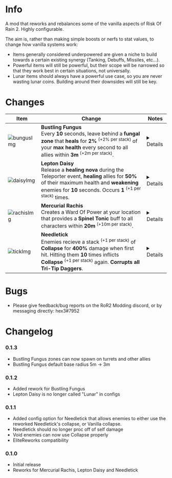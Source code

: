 # Info

A mod that reworks and rebalances some of the vanilla aspects of Risk Of Rain 2. Highly configurable.

The aim is, rather than making simple boosts or nerfs to stat values, to change how vanilla systems work:
* Items generally considered underpowered are given a niche to build towards a certain existing synergy (Tanking, Debuffs, Missiles, etc...).
* Powerful items will still be powerful, but their scope will be narrowed so that they work best in certain situations, not universally.
* Lunar items should always have a powerful use case, so you are never wasting lunar coins. Building around their downsides will still be key.

# Changes

| Item  | Change | Notes |
| ------------- | ------------- | ------------- |
| ![bungusImg] | **Bustling Fungus**<br>Every **10** seconds, leave behind a **fungal zone** that **heals** for **2%** <sup>(+2% per stack)</sup> of your **max health** every second to all allies within **3m** <sup>(+2m per stack)</sup>. | <details>Bungus had a simple issue: In RoR2, you are never standing still, unless maybe you're an Engineer turret. With these changes, Bustling Fungus is still great for stationary Engineer, but other survivors can now use it to create 'safe zones' to heal up in. To compensate for the extra power, its healing has been reduced.</details> |
| ![daisyImg] | **Lepton Daisy**<br>Release a **healing nova** during the Teleporter event, **healing** allies for **50%** of their maximum health and **weakening** enemies for **10** seconds. Occurs **1** <sup>(+1 per stack)</sup> times. | <details>Lepton Daisy had very little use for a green item. This change should maintain its purpose as an item that makes your teleporter events easier, and also give the Weaken debuff another chance to shine.</details> |
| ![rachisImg] | **Mercurial Rachis**<br>Creates a Ward Of Power at your location that provides a **Spinel Tonic** buff to all characters within **20m** <sup>(+10m per stack)</sup>. | <details>The Rachis is already a good item, so giving it a synergy with Spinel Tonic seemed like a fun way to bring the Lunar pool together. The stronger buff should raise the stakes of the fight more.</details> |
| ![tickImg] | **Needletick**<br>Enemies recieve a stack <sup>(+1 per stack)</sup> of **Collapse** for **400%** damage when first hit. Hitting them **10** times inflicts **Collapse** <sup>(+1 per stack)</sup> again. **Corrupts all Tri-Tip Daggers**. | <details>Changing the proc conditions for Needletick should make it a more consistent alternative to the Tri-Tip Dagger, with the guaranteed proc on first hit being an advantage to help it compete with the Bleed effect.</details> |

# Bugs

* Please give feedback/bug reports on the RoR2 Modding discord, or by messaging directly: hex3#7952

# Changelog

### 0.1.3
* Bustling Fungus zones can now spawn on turrets and other allies
* Bustling Fungus default base radius 5m -> 3m

### 0.1.2
* Added rework for Bustling Fungus
* Lepton Daisy is no longer called "Lunar" in configs

### 0.1.1
* Added config option for Needletick that allows enemies to either use the reworked Needletick's collapse, or Vanilla collapse.
* Needletick should no longer proc off of self damage
* Void enemies can now use Collapse properly
* EliteReworks compatibility

### 0.1.0
* Initial release
* Reworks for Mercurial Rachis, Lepton Daisy and Needletick

[bungusImg]:
https://static.wikia.nocookie.net/riskofrain2_gamepedia_en/images/3/33/Bustling_Fungus.png
[daisyImg]:
https://static.wikia.nocookie.net/riskofrain2_gamepedia_en/images/7/73/Lepton_Daisy.png
[rachisImg]:
https://static.wikia.nocookie.net/riskofrain2_gamepedia_en/images/2/25/Mercurial_Rachis.png
[tickImg]:
https://static.wikia.nocookie.net/riskofrain2_gamepedia_en/images/7/76/Needletick.png